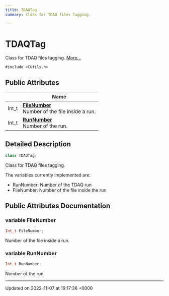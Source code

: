 ```yaml
---
title: TDAQTag
summary: Class for TDAQ files tagging. 

---
```


# TDAQTag



Class for TDAQ files tagging.  [More...](#detailed-description)


`#include <CUtils.h>`

## Public Attributes

|                | Name           |
| -------------- | -------------- |
| Int_t | **[FileNumber](/Classes/classTDAQTag.md#variable-filenumber)** <br>Number of the file inside a run.  |
| Int_t | **[RunNumber](/Classes/classTDAQTag.md#variable-runnumber)** <br>Number of the run.  |

## Detailed Description

```cpp
class TDAQTag;
```

Class for TDAQ files tagging. 

The variables currently implemented are:

* RunNumber: Number of the TDAQ run
* FileNumber: Number of the file inside the run 

## Public Attributes Documentation

### variable FileNumber

```cpp
Int_t FileNumber;
```

Number of the file inside a run. 

### variable RunNumber

```cpp
Int_t RunNumber;
```

Number of the run. 

-------------------------------

Updated on 2022-11-07 at 16:17:36 +0000
